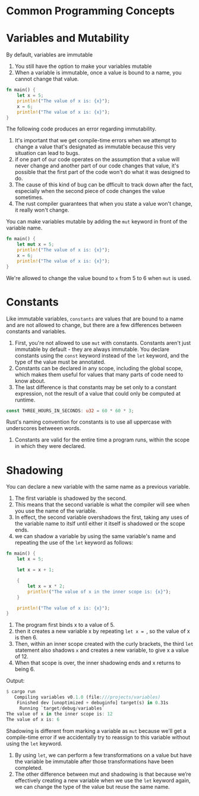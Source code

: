 # Common Programming Concepts 
# Variables and Mutability  
By default, variables are immutable  
1. You still have the option to make your variables mutable
2. When a variable is immutable, once a value is bound to a name, you cannot change that value.  

``` Rust
fn main() {
    let x = 5;
    println!("The value of x is: {x}");
    x = 6;
    println!("The value of x is: {x}");
}
```

The following code produces an error regarding immutability. 
1. It's important that we get compile-time errors when we attempt to change a value that's designated as immutable because this very situation can lead to bugs.  
2. if one part of our code operates on the assumption that a value will never change and another part of our code changes that value, it's possible that the first part of the code won't do what it was designed to do.  
3. The cause of this kind of bug can be dfficult to track down after the fact, especially when the second piece of code changes the value sometimes.  
4. The rust compiler guarantees that when you state a value won't change, it really won't change. 

You can make variables mutable by adding the `mut` keyword in front of the variable name.  

``` Rust
fn main() {
    let mut x = 5;
    println!("The value of x is: {x}");
    x = 6;
    println!("The value of x is: {x}");
}
```

We're allowed to change the value bound to `x` from 5 to 6 when `mut` is used. 

# Constants  
Like immutable variables, `constants` are values that are bound to a name and are not allowed to change, but there are a few differences between constants and variables.  
1. First, you're not allowed to use `mut` with constants. Constants aren't just immutable by default - they are always immutable. You declare constants using the `const` keyword instead of the `let` keyword, and the type of the value must be annotated.  
2. Constants can be declared in any scope, including the global scope, which makes them useful for values that many parts of code need to know about.  
3. The last difference is that constants may be set only to a constant expression, not the result of a value that could only be computed at runtime.  

``` Rust
const THREE_HOURS_IN_SECONDS: u32 = 60 * 60 * 3;
```

Rust's naming convention for constants is to use all uppercase with underscores betweeen words. 
1. Constants are valid for the entire time a program runs, within the scope in which they were declared. 

# Shadowing
You can declare a new variable with the same name as a previous variable.  
1. The first variable is shadowed by the second.
2. This means that the second variable is what the compiler will see when you use the name of the variable.  
3. In effect, the second variable overshadows the first, taking any uses of the variable name to itslf until either it itself is shadowed or the scope ends.  
4. we can shadow a variable by using the same variable's name and repeating the use of the `let` keyword as follows:  

``` Rust
fn main() {
    let x = 5;

    let x = x + 1;

    {
        let x = x * 2;
        println!("The value of x in the inner scope is: {x}");
    }

    println!("The value of x is: {x}");
}
```
1. The program first binds x to a value of 5.  
2. then it creates a new variable x by repeating `let x = `, so the value of x is then 6.  
3. Then, within an inner scope created with the curly brackets, the third `let` statement also shadows `x` and creates a new variable, to give x a value of 12.  
4. When that scope is over, the inner shadowing ends and x returns to being 6.

Output:
``` Rust
$ cargo run
   Compiling variables v0.1.0 (file:///projects/variables)
    Finished dev [unoptimized + debuginfo] target(s) in 0.31s
     Running `target/debug/variables`
The value of x in the inner scope is: 12
The value of x is: 6
```
Shadowing is different from marking a variable as `mut` because we'll get a compile-time error if we accidentally try to reassign to this variable without using the `let` keyword.  
1.  By using `let`, we can perform a few transformations on a value but have the variable be immutable after those transformations have been completed.
2. The other difference between mut and shadowing is that because we’re effectively creating a new variable when we use the `let` keyword again, we can change the type of the value but reuse the same name.
